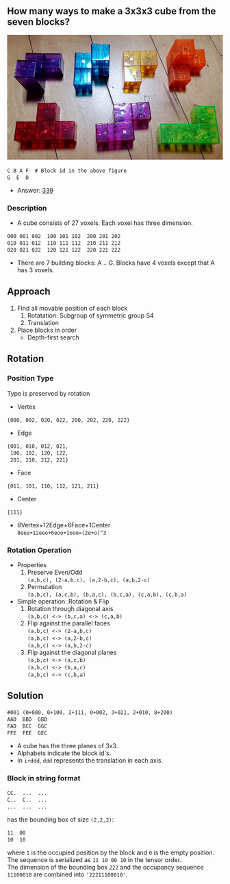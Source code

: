 ## How many ways to make a 3x3x3 cube from the seven blocks?

![Building blocks](202301011830.jpg)
```
C B A F  # Block id in the above figure
G  E  D
```

* Answer: [339](sol.txt) 

### Description
* A cube consists of 27 voxels. Each voxel has three dimension. 
```
000 001 002  100 101 102  200 201 202
010 011 012  110 111 112  210 211 212
020 021 022  120 121 122  220 221 222
```

* There are 7 building blocks: A .. G.
Blocks have 4 voxels except that A has 3 voxels.

## Approach
1. Find all movable position of each block
    1. Rotatation: Subgroup of symmetric group S4
    2. Translation
2. Place blocks in order
    * Depth-first search



## Rotation
### Position Type
Type is preserved by rotation  
* Vertex
```
{000, 002, 020, 022, 200, 202, 220, 222}
```
* Edge
```
{001, 010, 012, 021,
 100, 102, 120, 122,
 201, 210, 212, 221}
```
* Face
```
{011, 101, 110, 112, 121, 211}
```
* Center
```
{111}
```
* 8Vertex+12Edge+6Face+1Center  
`8eee+12eeo+6eoo+1ooo=(2e+o)^3`

### Rotation Operation
* Properties
    1. Preserve Even/Odd  
 `(a,b,c), (2-a,b,c), (a,2-b,c), (a,b,2-c)`
    2. Permutation  
 `(a,b,c), (a,c,b), (b,a,c), (b,c,a), (c,a,b), (c,b,a)`
* Simple operation: Rotation & Flip
    1. Rotation through diagonal axis  
`(a,b,c) <-> (b,c,a) <-> (c,a,b)`
    2. Flip against the parallel faces  
`(a,b,c) <-> (2-a,b,c)`  
`(a,b,c) <-> (a,2-b,c)`  
`(a,b,c) <-> (a,b,2-c)`
    3. Flip against the diagonal planes  
`(a,b,c) <-> (a,c,b)`  
`(a,b,c) <-> (b,a,c)`  
`(a,b,c) <-> (c,b,a)`  

## Solution
```
#001 (0+000, 0+100, 2+111, 0+002, 3+021, 2+010, 8+200)
AAD  BBD  GBD
FAD  BCC  GGC
FFE  FEE  GEC
```
* A cube has the three planes of 3x3.
* Alphabets indicate the block id's.
* In `i+ddd`, `ddd` represents the translation in each axis.

### Block in string format
```
CC.  ...  ...
C..  C..  ...
...  ...  ...
```
has the bounding box of size `(2,2,2)`:  
```
11  00
10  10
```
where `1` is the occupied position by the block and `0` is the empty position. 
The sequence is serialized as `11 10 00 10` in the tensor order.  
The dimension of the bounding box `222` and the occupancy sequence `11100010` are combined into 
`'22211100010'`.
